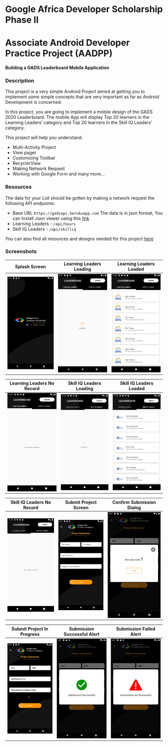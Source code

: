 # Google Africa Developer Scholarship Phase II
# Associate Android Developer Practice Project (AADPP)
#### Building a GADS Leaderboard Mobile Application

### Description

This project is a very simple Android Project aimed at getting you to implement some simple concepts that are very important as far as Android Development is concerned.

In this project, you are going to implement a mobile design of the GADS 2020 Leaderboard.
The mobile App will display Top 20 learners in the Learning Leaders’ category and Top 20 learners in the Skill IQ Leaders’ category.

This project will help you understand:
- Multi-Activity Project
- View pager
- Customizing Toolbar
- RecyclerView
- Making Network Request
- Working with Google Form and many more...

### Resources
The data  for your List should be gotten by making a network request the following API endpoints:
- Base URL  `https://gadsapi.herokuapp.com` The data is in json format, You can Install Json viewer using this [link](https://chrome.google.com/webstore/detail/json-viewer/gbmdgpbipfallnflgajpaliibnhdgobh?utm_source=chrome-ntp-icon)
- Learning Leaders - `/api/hours`
- Skill IQ Leaders - `/api/skilliq`

You can also find all resources and designs needed for this project [here](https://drive.google.com/drive/folders/1l-huMnFzu0Lh_olBCzHgovsUCwbKouMb?usp=sharing)

### Screenshots
| Splash Screen | Learning Leaders Loading | Learning Leaders Loaded |
| ------ | ------ | ------ |
| <img src="/screenshots/Screenshot_1598908900.png" width="100%" height="25%"> | <img src="/screenshots/Screenshot_1598908904.png" width="100%" height="25%"> | <img src="/screenshots/Screenshot_1598909750.png" width="100%" height="25%"> |

| Learning Leaders No Record | Skill IQ Leaders Loading | Skill IQ Leaders Loaded |
| ------ | ------ | ------ |
| <img src="/screenshots/Screenshot_1598909823.png" width="100%" height="25%"> | <img src="/screenshots/Screenshot_1598916250.png" width="100%" height="25%"> | <img src="/screenshots/Screenshot_1598909753.png" width="100%" height="25%"> |

| Skill IQ Leaders No Record | Submit Project Screen | Confirm Submission Dialog |
| ------ | ------ | ------ |
| <img src="/screenshots/Screenshot_1598916279.png" width="100%" height="25%"> | <img src="/screenshots/Screenshot_1598908913.png" width="100%" height="25%"> | <img src="/screenshots/Screenshot_1598909089.png" width="100%" height="25%"> |

| Submit Project In Progress | Submission Successful Alert | Submission Failed Alert |
| ------ | ------ | ------ |
| <img src="/screenshots/Screenshot_1598909013.png" width="100%" height="25%"> | <img src="/screenshots/Screenshot_1598909145.png" width="100%" height="25%"> | <img src="/screenshots/Screenshot_1598909162.png" width="100%" height="25%"> |